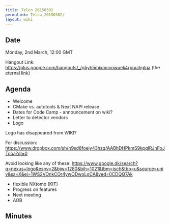 ```yaml
---
title: Telco 20150302
permalink: Telco_20150302/
layout: wiki
---
```


Date
----

Monday, 2nd March, 12:00 GMT

Hangout Link:
<https://plus.google.com/hangouts/_/g5yh5mixmcvnwuek4rpuuihglqa> (the
eternal link)

Agenda
------

-   Welcome
-   CMake vs. autotools & Next NAPI release
-   Dates for Code Camp - announcement on wiki?
-   Letter to detector vendors
-   Logo

  
  
Logo has disappeared from WIKI?

For discussion:
<https://www.dropbox.com/sh/n9sd8foejy43hzq/AABhDHPkmS9kpqIRJnFoJTcoa?dl=0>

Avoid looking like any of these:
<https://www.google.dk/search?q=nexus+logo&espv=2&biw=1280&bih=1021&tbm=isch&tbo=u&source=univ&sa=X&ei=1WS2VOnkCOr4ywODwoLoCA&ved=0CDQQ7Ak>

-   flexible NXtomo (KIT)
-   Progress on features
-   Next meeting
-   AOB

Minutes
-------
